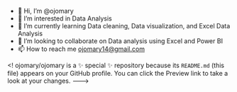 - 👋 Hi, I’m @ojomary
- 👀 I’m interested in Data Analysis
- 🌱 I’m currently learning Data cleaning, Data visualization, and Excel Data Analysis
- 💞️ I’m looking to collaborate on Data analysis using Excel and Power BI
- 📫 How to reach me ojomary14@gmail.com

<!
ojomary/ojomary is a ✨ special ✨ repository because its `README.md` (this file) appears on your GitHub profile.
You can click the Preview link to take a look at your changes.
--->
